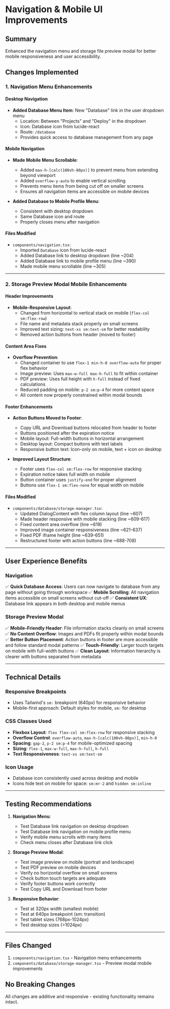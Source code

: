 # Navigation & Mobile UI Improvements

## Summary
Enhanced the navigation menu and storage file preview modal for better mobile responsiveness and user accessibility.

## Changes Implemented

### 1. Navigation Menu Enhancements

#### Desktop Navigation
- **Added Database Menu Item**: New "Database" link in the user dropdown menu
  - Location: Between "Projects" and "Deploy" in the dropdown
  - Icon: Database icon from lucide-react
  - Route: `/database`
  - Provides quick access to database management from any page

#### Mobile Navigation
- **Made Mobile Menu Scrollable**:
  - Added `max-h-[calc(100vh-80px)]` to prevent menu from extending beyond viewport
  - Added `overflow-y-auto` to enable vertical scrolling
  - Prevents menu items from being cut off on smaller screens
  - Ensures all navigation items are accessible on mobile devices

- **Added Database to Mobile Profile Menu**:
  - Consistent with desktop dropdown
  - Same Database icon and route
  - Properly closes menu after navigation

#### Files Modified
- `components/navigation.tsx`:
  - Imported `Database` icon from lucide-react
  - Added Database link to desktop dropdown (line ~204)
  - Added Database link to mobile profile menu (line ~390)
  - Made mobile menu scrollable (line ~305)

---

### 2. Storage Preview Modal Mobile Enhancements

#### Header Improvements
- **Mobile-Responsive Layout**:
  - Changed from horizontal to vertical stack on mobile (`flex-col sm:flex-row`)
  - File name and metadata stack properly on small screens
  - Improved text sizing: `text-xs sm:text-sm` for better readability
  - Removed action buttons from header (moved to footer)

#### Content Area Fixes
- **Overflow Prevention**:
  - Changed container to use `flex-1 min-h-0 overflow-auto` for proper flex behavior
  - Image preview: Uses `max-w-full max-h-full` to fit within container
  - PDF preview: Uses full height with `h-full` instead of fixed calculations
  - Reduced padding on mobile: `p-2 sm:p-4` for more content space
  - All content now properly constrained within modal bounds

#### Footer Enhancements
- **Action Buttons Moved to Footer**:
  - Copy URL and Download buttons relocated from header to footer
  - Buttons positioned after the expiration notice
  - Mobile layout: Full-width buttons in horizontal arrangement
  - Desktop layout: Compact buttons with text labels
  - Responsive button text: Icon-only on mobile, text + icon on desktop

- **Improved Layout Structure**:
  - Footer uses `flex-col sm:flex-row` for responsive stacking
  - Expiration notice takes full width on mobile
  - Button container uses `justify-end` for proper alignment
  - Buttons use `flex-1 sm:flex-none` for equal width on mobile

#### Files Modified
- `components/database/storage-manager.tsx`:
  - Updated DialogContent with flex column layout (line ~607)
  - Made header responsive with mobile stacking (line ~609-617)
  - Fixed content area overflow (line ~619)
  - Improved image container responsiveness (line ~621-637)
  - Fixed PDF iframe height (line ~639-651)
  - Restructured footer with action buttons (line ~688-708)

---

## User Experience Benefits

### Navigation
✅ **Quick Database Access**: Users can now navigate to database from any page without going through workspace
✅ **Mobile Scrolling**: All navigation items accessible on small screens without cut-off
✅ **Consistent UX**: Database link appears in both desktop and mobile menus

### Storage Preview Modal
✅ **Mobile-Friendly Header**: File information stacks cleanly on small screens
✅ **No Content Overflow**: Images and PDFs fit properly within modal bounds
✅ **Better Button Placement**: Action buttons in footer are more accessible and follow standard modal patterns
✅ **Touch-Friendly**: Larger touch targets on mobile with full-width buttons
✅ **Clean Layout**: Information hierarchy is clearer with buttons separated from metadata

---

## Technical Details

### Responsive Breakpoints
- Uses Tailwind's `sm:` breakpoint (640px) for responsive behavior
- Mobile-first approach: Default styles for mobile, `sm:` for desktop

### CSS Classes Used
- **Flexbox Layout**: `flex flex-col sm:flex-row` for responsive stacking
- **Overflow Control**: `overflow-auto`, `max-h-[calc(100vh-80px)]`, `min-h-0`
- **Spacing**: `gap-2`, `p-2 sm:p-4` for mobile-optimized spacing
- **Sizing**: `flex-1`, `max-w-full`, `max-h-full`, `h-full`
- **Text Responsiveness**: `text-xs sm:text-sm`

### Icon Usage
- Database icon consistently used across desktop and mobile
- Icons hide text on mobile for space: `sm:mr-2` and `hidden sm:inline`

---

## Testing Recommendations

1. **Navigation Menu**:
   - Test Database link navigation on desktop dropdown
   - Test Database link navigation on mobile profile menu
   - Verify mobile menu scrolls with many items
   - Check menu closes after Database link click

2. **Storage Preview Modal**:
   - Test image preview on mobile (portrait and landscape)
   - Test PDF preview on mobile devices
   - Verify no horizontal overflow on small screens
   - Check button touch targets are adequate
   - Verify footer buttons work correctly
   - Test Copy URL and Download from footer

3. **Responsive Behavior**:
   - Test at 320px width (smallest mobile)
   - Test at 640px breakpoint (sm: transition)
   - Test tablet sizes (768px-1024px)
   - Test desktop sizes (>1024px)

---

## Files Changed
1. `components/navigation.tsx` - Navigation menu enhancements
2. `components/database/storage-manager.tsx` - Preview modal mobile improvements

## No Breaking Changes
All changes are additive and responsive - existing functionality remains intact.
